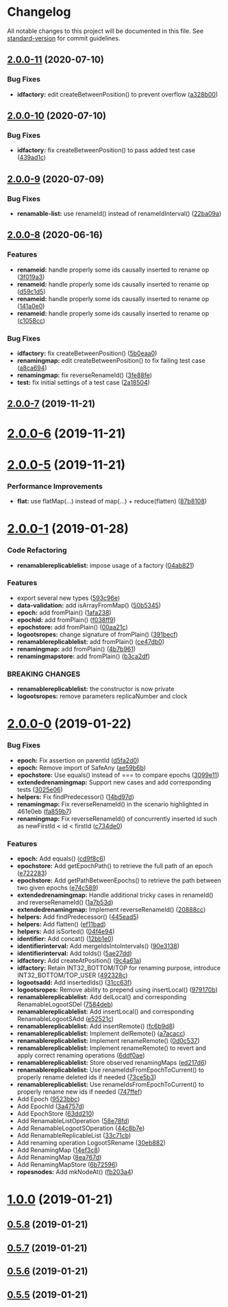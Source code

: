 # Changelog

All notable changes to this project will be documented in this file. See [standard-version](https://github.com/conventional-changelog/standard-version) for commit guidelines.

## [2.0.0-11](https://github.com/coast-team/mute-structs/compare/v2.0.0-10...v2.0.0-11) (2020-07-10)


### Bug Fixes

* **idfactory:** edit createBetweenPosition() to prevent overflow ([a328b00](https://github.com/coast-team/mute-structs/commit/a328b0081402ae1a02c90861e2cc4d68a497c105))

## [2.0.0-10](https://github.com/coast-team/mute-structs/compare/v2.0.0-9...v2.0.0-10) (2020-07-10)


### Bug Fixes

* **idfactory:** fix createBetweenPosition() to pass added test case ([439ad1c](https://github.com/coast-team/mute-structs/commit/439ad1ca773cec1008c6d366b445c059ceb65863))

## [2.0.0-9](https://github.com/coast-team/mute-structs/compare/v2.0.0-8...v2.0.0-9) (2020-07-09)


### Bug Fixes

* **renamable-list:** use renameId() instead of renameIdInterval() ([22ba09a](https://github.com/coast-team/mute-structs/commit/22ba09ace073d2d9e4244cb7dc462a42c169f1f4))

## [2.0.0-8](https://github.com/coast-team/mute-structs/compare/v2.0.0-7...v2.0.0-8) (2020-06-16)


### Features

* **renameid:** handle properly some ids causally inserted to rename op ([3f019a3](https://github.com/coast-team/mute-structs/commit/3f019a3b5bcceb0576c22bb6d7566edb00f34ed1))
* **renameid:** handle properly some ids causally inserted to rename op ([d59c1d5](https://github.com/coast-team/mute-structs/commit/d59c1d58f1ff58933a8e7e33f271a2a04e746a0b))
* **renameid:** handle properly some ids causally inserted to rename op ([141a0e0](https://github.com/coast-team/mute-structs/commit/141a0e0e7027fca4dc3ee80551bb289e04c5f780))
* **renameid:** handle properly some ids causally inserted to rename op ([c1058cc](https://github.com/coast-team/mute-structs/commit/c1058ccd60618e833ffe449227c1899aab53b2bc))


### Bug Fixes

* **idfactory:** fix createBetweenPosition() ([5b0eaa0](https://github.com/coast-team/mute-structs/commit/5b0eaa0938239e689e589753e9bea2ea3c11b20f))
* **renamingmap:** edit createBetweenPosition() to fix failing test case ([a8ca694](https://github.com/coast-team/mute-structs/commit/a8ca6943dd2362a65cfb7449611f4cf40afe0293))
* **renamingmap:** fix reverseRenameId() ([3fe88fe](https://github.com/coast-team/mute-structs/commit/3fe88fe42ea3608b4fcc43ada6a250c9916d475a))
* **test:** fix initial settings of a test case ([2a18504](https://github.com/coast-team/mute-structs/commit/2a1850429870af90863554513463d0ef82754b47))

## [2.0.0-7](https://github.com/coast-team/mute-structs/compare/v2.0.0-6...v2.0.0-7) (2019-11-21)

<a name="2.0.0-6"></a>
# [2.0.0-6](https://github.com/coast-team/mute-structs/compare/v2.0.0-5...v2.0.0-6) (2019-11-21)



<a name="2.0.0-5"></a>
# [2.0.0-5](https://github.com/coast-team/mute-structs/compare/v2.0.0-4...v2.0.0-5) (2019-11-21)


### Performance Improvements

* **flat:** use flatMap(...) instead of map(...) + reduce(flatten) ([87b8108](https://github.com/coast-team/mute-structs/commit/87b8108))



<a name="2.0.0-1"></a>
# [2.0.0-1](https://github.com/coast-team/mute-structs/compare/v2.0.0-0...v2.0.0-1) (2019-01-28)


### Code Refactoring

* **renamablereplicablelist:** impose usage of a factory ([04ab821](https://github.com/coast-team/mute-structs/commit/04ab821))


### Features

* export several new types ([593c96e](https://github.com/coast-team/mute-structs/commit/593c96e))
* **data-validation:** add isArrayFromMap() ([50b5345](https://github.com/coast-team/mute-structs/commit/50b5345))
* **epoch:** add fromPlain() ([1afa238](https://github.com/coast-team/mute-structs/commit/1afa238))
* **epochid:** add fromPlain() ([f038ff9](https://github.com/coast-team/mute-structs/commit/f038ff9))
* **epochstore:** add fromPlain() ([00aa21c](https://github.com/coast-team/mute-structs/commit/00aa21c))
* **logootsropes:** change signature of fromPlain() ([391becf](https://github.com/coast-team/mute-structs/commit/391becf))
* **renamablereplicablelist:** add fromPlain() ([ce47db0](https://github.com/coast-team/mute-structs/commit/ce47db0))
* **renamingmap:** add fromPlain() ([4b7b961](https://github.com/coast-team/mute-structs/commit/4b7b961))
* **renamingmapstore:** add fromPlain() ([b3ca2df](https://github.com/coast-team/mute-structs/commit/b3ca2df))


### BREAKING CHANGES

* **renamablereplicablelist:** the constructor is now private
* **logootsropes:** remove parameters replicaNumber and clock



<a name="2.0.0-0"></a>
# [2.0.0-0](https://github.com/coast-team/mute-structs/compare/v1.0.0...v2.0.0-0) (2019-01-22)


### Bug Fixes

* **epoch:** Fix assertion on parentId ([d5fa2d0](https://github.com/coast-team/mute-structs/commit/d5fa2d0))
* **epoch:** Remove import of SafeAny ([ae59b6b](https://github.com/coast-team/mute-structs/commit/ae59b6b))
* **epochstore:** Use equals() instead of === to compare epochs ([3099e11](https://github.com/coast-team/mute-structs/commit/3099e11))
* **extendedrenamingmap:** Support new cases and add corresponding tests ([3025e06](https://github.com/coast-team/mute-structs/commit/3025e06))
* **helpers:** Fix findPredecessor() ([14bd97d](https://github.com/coast-team/mute-structs/commit/14bd97d))
* **renamingmap:** Fix reverseRenameId() in the scenario highlighted in 461e0eb ([fa859b7](https://github.com/coast-team/mute-structs/commit/fa859b7))
* **renamingmap:** Fix reverseRenameId() of concurrently inserted id such as newFirstId < id < firstId ([c734de0](https://github.com/coast-team/mute-structs/commit/c734de0))


### Features

* **epoch:** Add equals() ([cd9f8c6](https://github.com/coast-team/mute-structs/commit/cd9f8c6))
* **epochstore:** Add getEpochPath() to retrieve the full path of an epoch ([e722283](https://github.com/coast-team/mute-structs/commit/e722283))
* **epochstore:** Add getPathBetweenEpochs() to retrieve the path between two given epochs ([e74c589](https://github.com/coast-team/mute-structs/commit/e74c589))
* **extendedrenamingmap:** Handle additional tricky cases in renameId() and reverseRenameId() ([1a7b53d](https://github.com/coast-team/mute-structs/commit/1a7b53d))
* **extendedrenamingmap:** Implement reverseRenameId() ([20888cc](https://github.com/coast-team/mute-structs/commit/20888cc))
* **helpers:** Add findPredecessor() ([445ead5](https://github.com/coast-team/mute-structs/commit/445ead5))
* **helpers:** Add flatten() ([ef11bad](https://github.com/coast-team/mute-structs/commit/ef11bad))
* **helpers:** Add isSorted() ([04f4e94](https://github.com/coast-team/mute-structs/commit/04f4e94))
* **identifier:** Add concat() ([12bb1e0](https://github.com/coast-team/mute-structs/commit/12bb1e0))
* **identifierinterval:** Add mergeIdsIntoIntervals() ([90e3138](https://github.com/coast-team/mute-structs/commit/90e3138))
* **identifierinterval:** Add toIds() ([5ae27dd](https://github.com/coast-team/mute-structs/commit/5ae27dd))
* **idfactory:** Add createAtPosition() ([9c4a61a](https://github.com/coast-team/mute-structs/commit/9c4a61a))
* **idfactory:** Retain INT32_BOTTOM/TOP for renaming purpose, introduce INT32_BOTTOM/TOP_USER ([492328c](https://github.com/coast-team/mute-structs/commit/492328c))
* **logootsadd:** Add insertedIds() ([31cc63f](https://github.com/coast-team/mute-structs/commit/31cc63f))
* **logootsropes:** Remove ability to prepend using insertLocal() ([979170b](https://github.com/coast-team/mute-structs/commit/979170b))
* **renamablereplicablelist:** Add delLocal() and corresponding RenamableLogootSDel ([7584deb](https://github.com/coast-team/mute-structs/commit/7584deb))
* **renamablereplicablelist:** Add insertLocal() and corresponding RenamableLogootSAdd ([e52521c](https://github.com/coast-team/mute-structs/commit/e52521c))
* **renamablereplicablelist:** Add insertRemote() ([fc6b9d8](https://github.com/coast-team/mute-structs/commit/fc6b9d8))
* **renamablereplicablelist:** Implement delRemote() ([a7acacc](https://github.com/coast-team/mute-structs/commit/a7acacc))
* **renamablereplicablelist:** Implement renameRemote() ([0d0c537](https://github.com/coast-team/mute-structs/commit/0d0c537))
* **renamablereplicablelist:** Implement renameRemote() to revert and apply correct renaming operations ([6ddf0ae](https://github.com/coast-team/mute-structs/commit/6ddf0ae))
* **renamablereplicablelist:** Store observed renamingMaps ([ed217d6](https://github.com/coast-team/mute-structs/commit/ed217d6))
* **renamablereplicablelist:** Use renameIdsFromEpochToCurrent() to properly rename deleted ids if needed ([73ce5b3](https://github.com/coast-team/mute-structs/commit/73ce5b3))
* **renamablereplicablelist:** Use renameIdsFromEpochToCurrent() to properly rename new ids if needed ([747ffef](https://github.com/coast-team/mute-structs/commit/747ffef))
* Add Epoch ([9523bbc](https://github.com/coast-team/mute-structs/commit/9523bbc))
* Add EpochId ([3a4757d](https://github.com/coast-team/mute-structs/commit/3a4757d))
* Add EpochStore ([63dd210](https://github.com/coast-team/mute-structs/commit/63dd210))
* Add RenamableListOperation ([58e78fd](https://github.com/coast-team/mute-structs/commit/58e78fd))
* Add RenamableLogootSOperation ([44c8b7e](https://github.com/coast-team/mute-structs/commit/44c8b7e))
* Add RenamableReplicableList ([33c71cb](https://github.com/coast-team/mute-structs/commit/33c71cb))
* Add renaming operation LogootSRename ([30eb882](https://github.com/coast-team/mute-structs/commit/30eb882))
* Add RenamingMap ([14ef3c8](https://github.com/coast-team/mute-structs/commit/14ef3c8))
* Add RenamingMap ([8ea767d](https://github.com/coast-team/mute-structs/commit/8ea767d))
* Add RenamingMapStore ([6b72596](https://github.com/coast-team/mute-structs/commit/6b72596))
* **ropesnodes:** Add mkNodeAt() ([fb203a4](https://github.com/coast-team/mute-structs/commit/fb203a4))



<a name="1.0.0"></a>
# [1.0.0](https://github.com/coast-team/mute-structs/compare/v0.5.8...v1.0.0) (2019-01-21)



<a name="0.5.8"></a>
## [0.5.8](https://github.com/coast-team/mute-structs/compare/v0.5.7...v0.5.8) (2019-01-21)



<a name="0.5.7"></a>
## [0.5.7](https://github.com/coast-team/mute-structs/compare/v0.5.6...v0.5.7) (2019-01-21)



<a name="0.5.6"></a>
## [0.5.6](https://github.com/coast-team/mute-structs/compare/v0.5.5...v0.5.6) (2019-01-21)



<a name="0.5.5"></a>
## [0.5.5](https://github.com/coast-team/mute-structs/compare/v0.5.4...v0.5.5) (2019-01-21)
